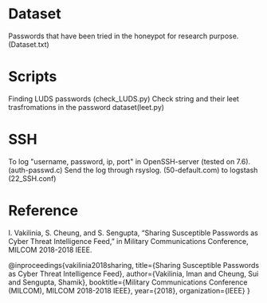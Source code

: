 # Dataset
Passwords that have been tried in the honeypot for research purpose. (Dataset.txt) 

# Scripts
Finding LUDS passwords (check_LUDS.py) 
Check string and their leet trasfromations in the password dataset(leet.py)

# SSH
To log "username, password, ip, port" in OpenSSH-server (tested on 7.6). (auth-passwd.c)
Send the log through rsyslog. (50-default.com) to logstash (22_SSH.conf)


# Reference

I. Vakilinia, S. Cheung, and S. Sengupta, “Sharing Susceptible Passwords as Cyber Threat Intelligence Feed,”
in Military Communications Conference, MILCOM 2018-2018 IEEE.


@inproceedings{vakilinia2018sharing,
  title={Sharing Susceptible Passwords as Cyber Threat Intelligence Feed},
  author={Vakilinia, Iman and Cheung, Sui and Sengupta, Shamik},
  booktitle={Military Communications Conference (MILCOM), MILCOM 2018-2018 IEEE},
  year={2018},
  organization={IEEE}
}
